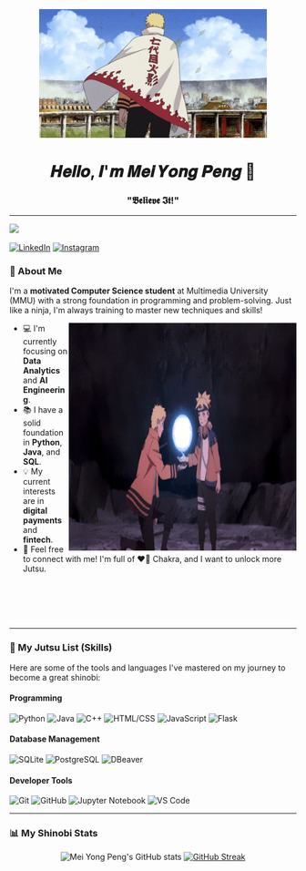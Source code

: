 <p align="center">
  <img src="Image/naruto_image.gif" alt="Naruto Uzumaki" width="400"/>
</p>

<h1 align="center">𝑯𝒆𝒍𝒍𝒐, 𝑰'𝒎 𝑴𝒆𝒊 𝒀𝒐𝒏𝒈 𝑷𝒆𝒏𝒈  👋</h1>

<h3 align="center">"𝕭𝖊𝖑𝖎𝖊𝖛𝖊 𝕴𝖙!"</h3>

---

[![](https://img.shields.io/badge/-@Meiyp0817-%23181717?style=flat-square&logo=github)](https://github.com/Meiyp0817)
<p align="left">
<a href="https://www.linkedin.com/in/mei-yong-peng-481672351/" target="blank"><img src="https://custom-icon-badges.demolab.com/badge/LinkedIn-0A66C2?style=for-the-badge&logo=linkedin-white&logoColor=fff" alt="LinkedIn" /></a>
<a href="https://www.instagram.com/meiiiyp/" target="blank"><img src="https://img.shields.io/badge/Instagram-%23E4405F.svg?style=for-the-badge&logo=Instagram&logoColor=white" alt="Instagram" /></a>
</p>

### 🍥 About Me

I'm a **motivated Computer Science student** at Multimedia University (MMU) with a strong foundation in programming and problem-solving. Just like a ninja, I'm always training to master new techniques and skills!

<img height="400" width="400" alt="GIF" align="right" src="Image/naruto_image2.gif">

* 💻 I'm currently focusing on **Data Analytics** and **AI Engineering**.
* 📚 I have a solid foundation in **Python**, **Java**, and **SQL**.
* 💡 My current interests are in **digital payments** and **fintech**.
* 💬 Feel free to connect with me! I'm full of ❤️‍🔥 Chakra, and I want to unlock more Jutsu.

<br>
<br>
<br>
<br>

---

### 📜 My Jutsu List (Skills)

Here are some of the tools and languages I've mastered on my journey to become a great shinobi:

#### **Programming**
![Python](https://img.shields.io/badge/Python-3776AB?style=for-the-badge&logo=python&logoColor=white)
![Java](https://img.shields.io/badge/Java-007396?style=for-the-badge&logo=java&logoColor=white)
![C++](https://img.shields.io/badge/C++-00599C?style=for-the-badge&logo=c%2B%2B&logoColor=white)
![HTML/CSS](https://img.shields.io/badge/HTML/CSS-E34F26?style=for-the-badge&logo=html5&logoColor=white)
![JavaScript](https://img.shields.io/badge/JavaScript-F7DF1E?style=for-the-badge&logo=javascript&logoColor=black)
![Flask](https://img.shields.io/badge/Flask-000000?style=for-the-badge&logo=flask&logoColor=white)

#### **Database Management**
![SQLite](https://img.shields.io/badge/SQLite-07405E?style=for-the-badge&logo=sqlite&logoColor=white)
![PostgreSQL](https://img.shields.io/badge/PostgreSQL-316192?style=for-the-badge&logo=postgresql&logoColor=white)
![DBeaver](https://img.shields.io/badge/DBeaver-3D8667?style=for-the-badge&logo=dbeaver&logoColor=white)

#### **Developer Tools**
![Git](https://img.shields.io/badge/Git-F05032?style=for-the-badge&logo=git&logoColor=white)
![GitHub](https://img.shields.io/badge/GitHub-100000?style=for-the-badge&logo=github&logoColor=white)
![Jupyter Notebook](https://img.shields.io/badge/Jupyter-F37626?style=for-the-badge&logo=jupyter&logoColor=white)
![VS Code](https://img.shields.io/badge/VS%20Code-007ACC?style=for-the-badge&logo=visual-studio-code&logoColor=white)

---

### 📊 My Shinobi Stats

<p align="center">
  <img src="https://github-readme-stats.vercel.app/api?username=Meiyp0817&show_icons=true&theme=aura&count_private=true" alt="Mei Yong Peng's GitHub stats" />
  <a href="https://git.io/streak-stats"><img src="https://github-readme-streak-stats.herokuapp.com?user=Meiyp0817&theme=aura" alt="GitHub Streak" /></a>
</p>
